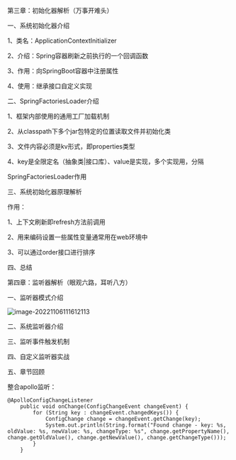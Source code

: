 第三章：初始化器解析（万事开难头）

一、系统初始化器介绍

1、类名：ApplicationContextInitializer

2、介绍：Spring容器刷新之前执行的一个回调函数

3、作用：向SpringBoot容器中注册属性

4、使用：继承接口自定义实现



二、SpringFactoriesLoader介绍

1、框架内部使用的通用工厂加载机制

2、从classpath下多个jar包特定的位置读取文件并初始化类

3、文件内容必须是kv形式，即properties类型

4、key是全限定名（抽象类|接口库）、value是实现，多个实现用，分隔

SpringFactoriesLoader作用





三、系统初始化器原理解析

作用：

1、上下文刷新即refresh方法前调用

2、用来编码设置一些属性变量通常用在web环境中

3、可以通过order接口进行排序



四、总结



第四章：监听器解析（眼观六路，耳听八方）

一、监听器模式介绍

![image-20221106111612113](C:\Users\hp\AppData\Roaming\Typora\typora-user-images\image-20221106111612113.png)



二、系统监听器介绍



三、监听事件触发机制



四、自定义监听器实战



五、章节回顾



整合apollo监听：

```
@ApolloConfigChangeListener
    public void onChange(ConfigChangeEvent changeEvent) {
        for (String key : changeEvent.changedKeys()) {
            ConfigChange change = changeEvent.getChange(key);
            System.out.println(String.format("Found change - key: %s, oldValue: %s, newValue: %s, changeType: %s", change.getPropertyName(), change.getOldValue(), change.getNewValue(), change.getChangeType()));
        }
    }
```

